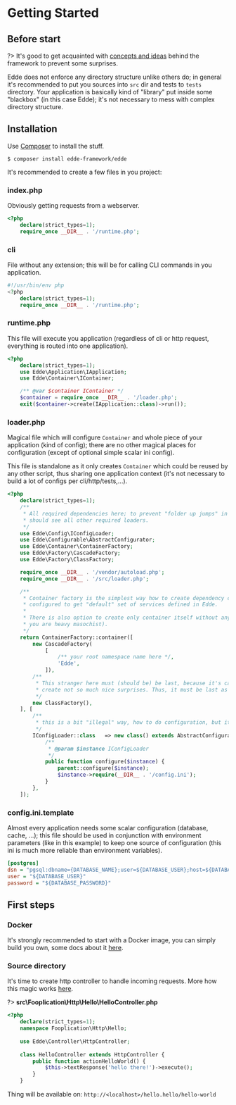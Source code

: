 # Getting Started

## Before start

?> It's good to get acquainted with [concepts and ideas](/ideas.md) behind the framework to prevent some surprises.

Edde does not enforce any directory structure unlike others do; in general it's recommended
to put you sources into `src` dir and tests to `tests` directory. Your application is basically
kind of "library" put inside some "blackbox" (in this case Edde); it's not necessary to mess
with complex directory structure.

## Installation

Use [Composer](https://getcomposer.org/doc/00-intro.md) to install the stuff.

`$ composer install edde-framework/edde`

It's recommended to create a few files in you project:

### index.php

Obviously getting requests from a webserver.

```php
<?php
	declare(strict_types=1);
	require_once __DIR__ . '/runtime.php';

```

### cli

File without any extension; this will be for calling CLI commands in you application. 

```php
#!/usr/bin/env php
<?php
	declare(strict_types=1);
	require_once __DIR__ . '/runtime.php';

```

### runtime.php

This file will execute you application (regardless of cli or http request, everything is routed into
one application). 

```php
<?php
	declare(strict_types=1);
	use Edde\Application\IApplication;
	use Edde\Container\IContainer;

	/** @var $container IContainer */
	$container = require_once __DIR__ . '/loader.php';
	exit($container->create(IApplication::class)->run());

```

### loader.php

Magical file which will configure `Container` and whole piece of your application (kind of config);
there are no other magical places for configuration (except of optional simple scalar ini config).

This file is standalone as it only creates `Container` which could be reused by any other script,
thus sharing one application context (it's not necessary to build a lot of configs per cli/http/tests,...).

```php
<?php
	declare(strict_types=1);
	/**
	 * All required dependencies here; to prevent "folder up jumps" in path, this file
	 * should see all other required loaders.
	 */
	use Edde\Config\IConfigLoader;
	use Edde\Configurable\AbstractConfigurator;
	use Edde\Container\ContainerFactory;
	use Edde\Factory\CascadeFactory;
	use Edde\Factory\ClassFactory;

	require_once __DIR__ . '/vendor/autoload.php';
	require_once __DIR__ . '/src/loader.php';

	/**
	 * Container factory is the simplest way how to create dependency container; in this particular case container is also
	 * configured to get "default" set of services defined in Edde.
	 *
	 * There is also option to create only container itself without any internal dependencies (not so much recommended except
	 * you are heavy masochist).
	 */
	return ContainerFactory::container([
		new CascadeFactory(
			[
				/** your root namespace name here */,
				'Edde',
			]),
		/**
		 * This stranger here must (should be) be last, because it's canHandle method is able to kill a lot of dependencies and
		 * create not so much nice surprises. Thus, it must be last as kind of dependency fallback.
		 */
		new ClassFactory(),
	], [
		/**
		 * this is a bit "illegal" way, how to do configuration, but it... works
		 */
		IConfigLoader::class   => new class() extends AbstractConfigurator {
			/**
			 * @param $instance IConfigLoader
			 */
			public function configure($instance) {
				parent::configure($instance);
				$instance->require(__DIR__ . '/config.ini');
			}
		},
	]);

```

### config.ini.template

Almost every application needs some scalar configuration (database, cache, ...); this file should be used in conjunction
with environment parameters (like in this example) to keep one source of configuration (this ini is much more reliable
than environment variables).

```ini
[postgres]
dsn = "pgsql:dbname={DATABASE_NAME};user=${DATABASE_USER};host=${DATABASE_HOST};port=5432"
user = "${DATABASE_USER}"
password = "${DATABASE_PASSWORD}"
```

## First steps

### Docker

It's strongly recommended to start with a Docker image, you can simply build you own, some docs about it [here](/docker.md).

### Source directory

It's time to create http controller to handle incoming requests. More how this magic works [here](/edde/controllers.md).

?> **src\Fooplication\Http\Hello\HelloController.php** 

```php
<?php
	declare(strict_types=1);
	namespace Fooplication\Http\Hello;
	
	use Edde\Controller\HttpController;
	
	class HelloController extends HttpController {
		public function actionHelloWorld() {
			$this->textResponse('hello there!')->execute();
		}
	}
```

Thing will be available on:
`http://<localhost>/hello.hello/hello-world`
